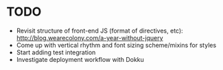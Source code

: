 TODO
====

* Revisit structure of front-end JS (format of directives, etc): http://blog.wearecolony.com/a-year-without-jquery
* Come up with vertical rhythm and font sizing scheme/mixins for styles
* Start adding test integration
* Investigate deployment workflow with Dokku
